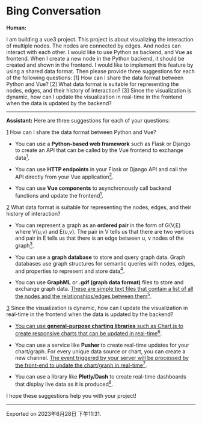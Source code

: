 # Bing Conversation

**Human:**

 I am building a vue3 project.
This project is about visualizing the interaction of multiple nodes.
The nodes are connected by edges. And nodes can interact with each other.
I would like to use Python as backend, and Vue as frontend.
When I create a new node in the Python backend, it should be created and shown in the frontend.
I would like to implement this feature by using a shared data format.
Then please provide three suggestions for each of the following questions:
[1] How can I share the data format between Python and Vue?
[2] What data format is suitable for representing the nodes, edges, and their history of interaction?
[3] Since the visualization is dynamic, how can I update the visualization in real-time in the frontend when the data is updated by the backend?

***

**Assistant:**
Here are three suggestions for each of your questions:


[1](https://blog.reverielabs.com/python-vue-components/) How can I share the data format between Python and Vue?



- You can use a **Python-based web framework** such as Flask or Django to create an API that can be called by the Vue frontend to exchange data[<sup>1</sup>](https://blog.reverielabs.com/python-vue-components/).

- You can use **HTTP endpoints** in your Flask or Django API and call the API directly from your Vue application[<sup>2</sup>](https://stackoverflow.com/questions/65237765/best-way-to-interact-between-vue-js-and-a-python-script).

- You can use **Vue components** to asynchronously call backend functions and update the frontend[<sup>1</sup>](https://blog.reverielabs.com/python-vue-components/).




[2](https://stackoverflow.com/questions/65237765/best-way-to-interact-between-vue-js-and-a-python-script) What data format is suitable for representing the nodes, edges, and their history of interaction?



- You can represent a graph as an **ordered pair** in the form of G(V,E) where V(u,v) and E(u,v). The pair in V tells us that there are two vertices and pair in E tells us that there is an edge between u, v nodes of the graph[<sup>3</sup>](https://www.educba.com/graph-representation/).

- You can use a **graph database** to store and query graph data. Graph databases use graph structures for semantic queries with nodes, edges, and properties to represent and store data[<sup>4</sup>](https://en.wikipedia.org/wiki/Graph_database).

- You can use **GraphML** or **.gdf (graph data format)** files to store and exchange graph data. [These are simple text files that contain a list of all the nodes and the relationships/edges between them](https://www.clickz.com/nodes-and-edges-visualizing-network-data-101/26967/)[<sup>5</sup>](https://www.clickz.com/nodes-and-edges-visualizing-network-data-101/26967/).




[3](https://vueschool.io/articles/vuejs-tutorials/techniques-for-sharing-data-between-vue-js-components/) Since the visualization is dynamic, how can I update the visualization in real-time in the frontend when the data is updated by the backend?



- [You can use **general-purpose charting libraries** such as Chart.js to create responsive charts that can be updated in real-time](https://cube.dev/blog/dataviz-ecosystem-2021)[<sup>6</sup>](https://cube.dev/blog/dataviz-ecosystem-2021).

- You can use a service like **Pusher** to create real-time updates for your chart/graph. For every unique data source or chart, you can create a new channel. [The event triggered by your server will be processed by the front-end to update the chart/graph in real-time](https://www.freecodecamp.org/news/how-to-build-a-real-time-graph-using-javascript-pusher-d15ccb7a4b82/)[<sup>7</sup>](https://www.freecodecamp.org/news/how-to-build-a-real-time-graph-using-javascript-pusher-d15ccb7a4b82/).

- You can use a library like **Plotly/Dash** to create real-time dashboards that display live data as it is produced[<sup>8</sup>](https://stackoverflow.com/questions/63589249/plotly-dash-display-real-time-data-in-smooth-animation).




I hope these suggestions help you with your project!



***

Exported on 2023年6月28日 下午11:31.